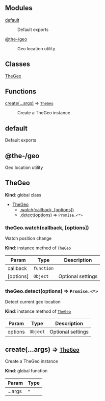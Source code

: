 <!--- Code generated by @the-/script-doc. DO NOT EDIT. -->

## Modules

<dl>
<dt><a href="#module_default">default</a></dt>
<dd><p>Default exports</p>
</dd>
<dt><a href="#module_@the-/geo">@the-/geo</a></dt>
<dd><p>Geo location utility</p>
</dd>
</dl>

## Classes

<dl>
<dt><a href="#TheGeo">TheGeo</a></dt>
<dd></dd>
</dl>

## Functions

<dl>
<dt><a href="#create">create(...args)</a> ⇒ <code><a href="#TheGeo">TheGeo</a></code></dt>
<dd><p>Create a TheGeo instance</p>
</dd>
</dl>

<a name="module_default"></a>

## default
Default exports

<a name="module_@the-/geo"></a>

## @the-/geo
Geo location utility

<a name="TheGeo"></a>

## TheGeo
**Kind**: global class  

* [TheGeo](#TheGeo)
    * [.watch(callback, [options])](#TheGeo+watch)
    * [.detect(options)](#TheGeo+detect) ⇒ <code>Promise.&lt;\*&gt;</code>

<a name="TheGeo+watch"></a>

### theGeo.watch(callback, [options])
Watch position change

**Kind**: instance method of [<code>TheGeo</code>](#TheGeo)  

| Param | Type | Description |
| --- | --- | --- |
| callback | <code>function</code> |  |
| [options] | <code>Object</code> | Optional settings |

<a name="TheGeo+detect"></a>

### theGeo.detect(options) ⇒ <code>Promise.&lt;\*&gt;</code>
Detect current geo location

**Kind**: instance method of [<code>TheGeo</code>](#TheGeo)  

| Param | Type | Description |
| --- | --- | --- |
| options | <code>Object</code> | Optional settings |

<a name="create"></a>

## create(...args) ⇒ [<code>TheGeo</code>](#TheGeo)
Create a TheGeo instance

**Kind**: global function  

| Param | Type |
| --- | --- |
| ...args | <code>\*</code> | 

